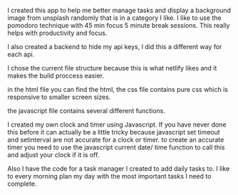 I created this app to help me better manage tasks and display a background image from unsplash randomly that is in a category I like. 
I like to use the pomodoro technique with 45 min focus 5 minute break sessions. This really helps with productivity and focus.

I also created a backend to hide my api keys, I did this a different way for each api. 

I chose the current file structure because this is what netlify likes and it makes the build proccess easier. 

in the html file you can find the html, the css file contains pure css which is responsive to smaller screen sizes.

the javascript file contains several different functions. 

I created my own clock and timer using Javascript. If you have never done this before it can actually be a little tricky
because javascript set timeout and setinterval are not accurate for a clock or timer. 
to create an accurate timer you need to use the javascript current date/ time function to call this and adjust your
clock if it is off. 

Also I have the code for a task manager I created to add daily tasks to. I like to every morning plan my day with the 
most important tasks I need to complete. 




